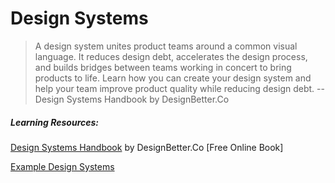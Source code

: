 # Design Systems

> A design system unites product teams around a common visual language. It reduces design debt, accelerates the design process, and builds bridges between teams working in concert to bring products to life. Learn how you can create your design system and help your team improve product quality while reducing design debt. -- Design Systems Handbook by  DesignBetter.Co





##### Learning Resources:

[Design Systems Handbook](https://www.designbetter.co/design-systems-handbook) by DesignBetter.Co \[Free Online Book\]

[Example Design Systems](https://github.com/alexpate/awesome-design-systems)

